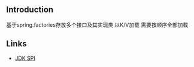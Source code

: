 ## Introduction


基于spring.factories存放多个接口及其实现类
以K/V加载
需要按顺序全部加载






## Links

- [JDK SPI](/docs/CS/Java/JDK/Basic/SPI.md)